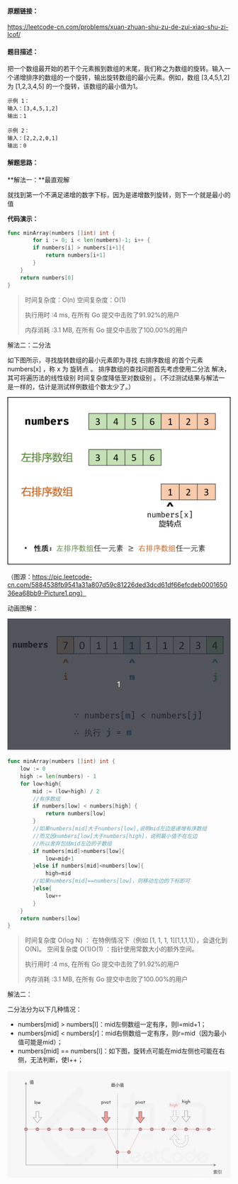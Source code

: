 #### 原题链接：

https://leetcode-cn.com/problems/xuan-zhuan-shu-zu-de-zui-xiao-shu-zi-lcof/



#### 题目描述：

把一个数组最开始的若干个元素搬到数组的末尾，我们称之为数组的旋转。输入一个递增排序的数组的一个旋转，输出旋转数组的最小元素。例如，数组 [3,4,5,1,2] 为 [1,2,3,4,5] 的一个旋转，该数组的最小值为1。  

```
示例 1：
输入：[3,4,5,1,2]
输出：1

示例 2：
输入：[2,2,2,0,1]
输出：0

```



#### 解题思路：

**解法一：**最直观解

就找到第一个不满足递增的数字下标，因为是递增数列旋转，则下一个就是最小的值

**代码演示：**

```go
func minArray(numbers []int) int {
		for i := 0; i < len(numbers)-1; i++ {
		if numbers[i] > numbers[i+1]{
			return numbers[i+1]
		}
	}
	return numbers[0]
}

```

> 时间复杂度：O(n)  空间复杂度：O(1)
>
> 执行用时 :4 ms, 在所有 Go 提交中击败了91.92%的用户
>
> 内存消耗 :3.1 MB, 在所有 Go 提交中击败了100.00%的用户



解法二：二分法

如下图所示，寻找旋转数组的最小元素即为寻找 右排序数组 的首个元素 numbers[x] ，称 x 为 旋转点 。
排序数组的查找问题首先考虑使用二分法 解决，其可将遍历法的线性级别 时间复杂度降低至对数级别 。（不过测试结果与解法一是一样的，估计是测试样例数组个数太少了。）

![Picture1.png](image/5884538fb9541a31a807d59c81226ded3dcd61df66efcdeb000165036ea68bb9-Picture1.png)

（图源：https://pic.leetcode-cn.com/5884538fb9541a31a807d59c81226ded3dcd61df66efcdeb000165036ea68bb9-Picture1.png）

动画图解：

![offer11](image/offer11.gif)

```go
func minArray(numbers []int) int {
    low := 0
    high := len(numbers) - 1
    for low<high{
        mid := (low+high) / 2
        //有序数组
        if numbers[low] < numbers[high] {
            return numbers[low]
        }
        //如果numbers[mid]大于numbers[low],说明mid左边是递增有序数组
        //而又因numbers[low]大于numbers[high]，说明最小值不在左边
        //所以舍弃包括mid左边的子数组
        if numbers[mid]>numbers[low]{
            low=mid+1
        }else if numbers[mid]<numbers[low]{
            high=mid
        //如果numbers[mid]==numbers[low]，则移动左边的下标即可
        }else{
            low++
        }
    }
    return numbers[low]
}
```

> 时间复杂度 O(log N) ： 在特例情况下（例如 [1, 1, 1, 1][1,1,1,1]），会退化到 O(N)。
> 空间复杂度 O(1)O(1) ：指针使用常数大小的额外空间。
>
> 执行用时 :4 ms, 在所有 Go 提交中击败了91.92%的用户
>
> 内存消耗 :3.1 MB, 在所有 Go 提交中击败了100.00%的用户



解法二：

二分法分为以下几种情况：

- numbers[mid] > numbers[l]：mid左侧数组一定有序，则l=mid+1；
- numbers[mid] < numbers[r]：mid右侧数组一定有序，则r=mid（因为最小值可能是mid）；
- numbers[mid] == numbers[l]：如下图，旋转点可能在mid左侧也可能在右侧，无法判断，使l++；

![image-20230213215548905](images/image-20230213215548905-6296550.png)